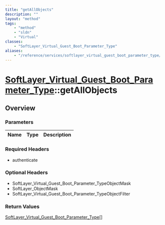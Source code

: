 ```yaml
---
title: "getAllObjects"
description: ""
layout: "method"
tags:
    - "method"
    - "sldn"
    - "Virtual"
classes:
    - "SoftLayer_Virtual_Guest_Boot_Parameter_Type"
aliases:
    - "/reference/services/softlayer_virtual_guest_boot_parameter_type/getAllObjects"
---
```

# [SoftLayer_Virtual_Guest_Boot_Parameter_Type](/reference/services/SoftLayer_Virtual_Guest_Boot_Parameter_Type)::getAllObjects




## Overview 


### Parameters 
|Name | Type | Description |
| --- | --- | --- |


### Required Headers
* authenticate

### Optional Headers
* SoftLayer_Virtual_Guest_Boot_Parameter_TypeObjectMask
* SoftLayer_ObjectMask
* SoftLayer_Virtual_Guest_Boot_Parameter_TypeObjectFilter

### Return Values
<a href='/reference/datatypes/SoftLayer_Virtual_Guest_Boot_Parameter_Type'>SoftLayer_Virtual_Guest_Boot_Parameter_Type[] </a>

